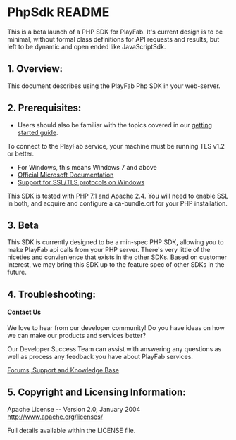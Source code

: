 # PhpSdk README

This is a beta launch of a PHP SDK for PlayFab. It's current design is to be minimal, without formal class definitions for API requests and results, but left to be dynamic and open ended like JavaScriptSdk.


## 1. Overview:

This document describes using the PlayFab Php SDK in your web-server.


## 2. Prerequisites:

* Users should also be familiar with the topics covered in our [getting started guide](https://api.playfab.com/docs/general-getting-started).

To connect to the PlayFab service, your machine must be running TLS v1.2 or better.
* For Windows, this means Windows 7 and above
* [Official Microsoft Documentation](https://msdn.microsoft.com/en-us/library/windows/desktop/aa380516%28v=vs.85%29.aspx)
* [Support for SSL/TLS protocols on Windows](http://blogs.msdn.com/b/kaushal/archive/2011/10/02/support-for-ssl-tls-protocols-on-windows.aspx)

This SDK is tested with PHP 7.1 and Apache 2.4.  You will need to enable SSL in both, and acquire and configure a ca-bundle.crt for your PHP installation.

## 3. Beta

This SDK is currently designed to be a min-spec PHP SDK, allowing you to make PlayFab api calls from your PHP server.  There's very little of the niceties and convienience that exists in the other SDKs.  Based on customer interest, we may bring this SDK up to the feature spec of other SDKs in the future.


## 4. Troubleshooting:

#### Contact Us
We love to hear from our developer community! 
Do you have ideas on how we can make our products and services better? 

Our Developer Success Team can assist with answering any questions as well as process any feedback you have about PlayFab services.

[Forums, Support and Knowledge Base](https://community.playfab.com/index.html)

## 5. Copyright and Licensing Information:

  Apache License -- 
  Version 2.0, January 2004
  http://www.apache.org/licenses/

  Full details available within the LICENSE file.

